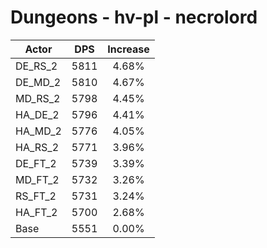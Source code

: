 # Dungeons - hv-pl - necrolord
| Actor | DPS | Increase |
|---|:---:|:---:|
|DE_RS_2|5811|4.68%|
|DE_MD_2|5810|4.67%|
|MD_RS_2|5798|4.45%|
|HA_DE_2|5796|4.41%|
|HA_MD_2|5776|4.05%|
|HA_RS_2|5771|3.96%|
|DE_FT_2|5739|3.39%|
|MD_FT_2|5732|3.26%|
|RS_FT_2|5731|3.24%|
|HA_FT_2|5700|2.68%|
|Base|5551|0.00%|
